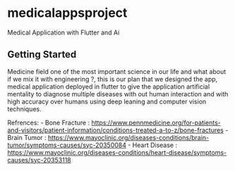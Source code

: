 # medicalappsproject

Medical Application with Flutter and Ai

## Getting Started

Medicine field one of the most important science in our life and what about if we mix it with engineering ?, this is our plan that we designed the app, medical application deployed in flutter to give the application artificial mentality to diagnose multiple diseases with out human interaction and with high accuracy over humans using deep leaning and computer vision techniques.

Refrences:
    - Bone Fracture : https://www.pennmedicine.org/for-patients-and-visitors/patient-information/conditions-treated-a-to-z/bone-fractures
    - Brain Tumor : https://www.mayoclinic.org/diseases-conditions/brain-tumor/symptoms-causes/syc-20350084
    - Heart Disease : https://www.mayoclinic.org/diseases-conditions/heart-disease/symptoms-causes/syc-20353118
